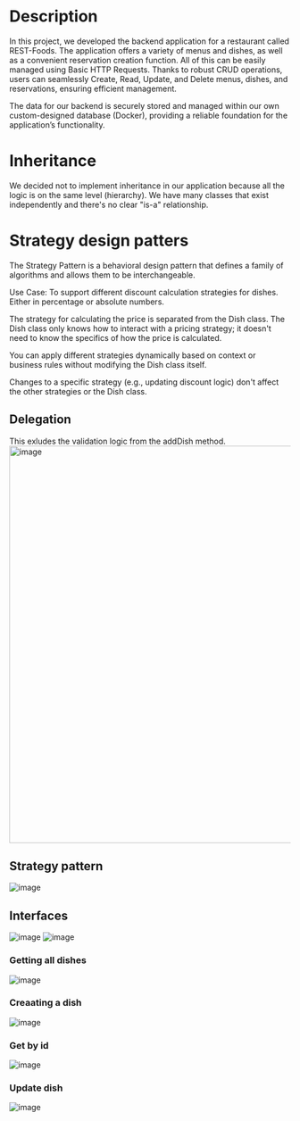 # Description
In this project, we developed the backend application for a restaurant called REST-Foods. The application offers a variety of menus and dishes, as well as a convenient reservation creation function. All of this can be easily managed using Basic HTTP Requests. Thanks to robust CRUD operations, users can seamlessly Create, Read, Update, and Delete menus, dishes, and reservations, ensuring efficient management.

The data for our backend is securely stored and managed within our own custom-designed database (Docker), providing a reliable foundation for the application’s functionality.

# Inheritance
We decided not to implement inheritance in our application because all the logic is on the same level (hierarchy). We have many classes that exist independently and there's no clear "is-a" relationship. 

# Strategy design patters
The Strategy Pattern is a behavioral design pattern that defines a family of algorithms and allows them to be interchangeable. 

Use Case:
To support different discount calculation strategies for dishes. Either in percentage or absolute numbers.

The strategy for calculating the price is separated from the Dish class. The Dish class only knows how to interact with a pricing strategy; it doesn't need to know the specifics of how the price is calculated.

You can apply different strategies dynamically based on context or business rules without modifying the Dish class itself.

Changes to a specific strategy (e.g., updating discount logic) don't affect the other strategies or the Dish class.

## Delegation
This exludes the validation logic from the addDish method.  
<img width="712" alt="image" src="https://github.com/user-attachments/assets/f8117e3f-73ca-492c-8bd5-ff09b804b788" />


## Strategy pattern
![image](https://github.com/user-attachments/assets/aaddf214-6232-4f6c-b98a-c867dff5e367)


## Interfaces
![image](https://github.com/user-attachments/assets/364b37ba-9596-4192-8b6b-87eea2ed6254)
![image](https://github.com/user-attachments/assets/f4590f47-4131-4ca3-a86c-699e487f8546)



### Getting all dishes
![image](https://github.com/user-attachments/assets/fde3b488-039a-4fba-ad9c-f8712bb84e16)

### Creaating a dish
![image](https://github.com/user-attachments/assets/0c5c67f5-1c0c-499c-8319-3c9e3f9064aa)

### Get by id
![image](https://github.com/user-attachments/assets/5868500b-049a-4bba-b39f-db14f2fe01bd)

### Update dish
![image](https://github.com/user-attachments/assets/11ac4cd3-ffc8-4057-84eb-75c882bea2e7)

